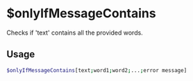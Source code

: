 # $onlyIfMessageContains

Checks if 'text' contains all the provided words.

## Usage

```bash
$onlyIfMessageContains[text;word1;word2;...;error message]
```

